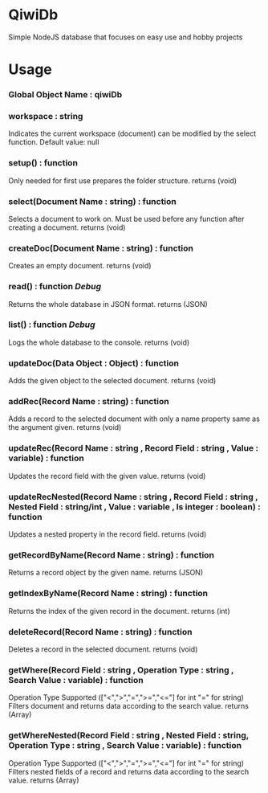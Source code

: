 # QiwiDb
 Simple NodeJS database that focuses on easy use and hobby projects
# Usage
### Global Object Name : qiwiDb

### workspace : string
Indicates the current workspace (document) can be modified by the select function.
Default value: null

### setup() : function
Only needed for first use prepares the folder structure.
returns (void)

### select(Document Name : string) : function
Selects a document to work on. Must be used before any function after creating a document.
returns (void)

### createDoc(Document Name : string) : function
Creates an empty document.
returns (void)

### read() : function *Debug*
Returns the whole database in JSON format.
returns (JSON)

### list() : function *Debug*
Logs the whole database to the console.
returns (void)

### updateDoc(Data Object : Object) : function
Adds the given object to the selected document.
returns (void)

### addRec(Record Name : string) : function
Adds a record to the selected document with only a name property same as the argument given.
returns (void)

### updateRec(Record Name : string , Record Field : string , Value : variable) : function
Updates the record field with the given value.
returns (void)

### updateRecNested(Record Name : string , Record Field : string , Nested Field : string/int , Value : variable , Is integer : boolean) : function
Updates a nested property in the record field.
returns (void)

### getRecordByName(Record Name : string) : function
Returns a record object by the given name.
returns (JSON)

### getIndexByName(Record Name : string) : function
Returns the index of the given record in the document.
returns (int)

### deleteRecord(Record Name : string) : function
Deletes a record in the selected document.
returns (void)

### getWhere(Record Field : string , Operation Type : string , Search Value : variable) : function
Operation Type Supported (["<",">","=",">=","<="] for int "=" for string)
Filters document and returns data according to the search value.
returns (Array)

### getWhereNested(Record Field : string , Nested Field : string, Operation Type : string , Search Value : variable) : function
Operation Type Supported (["<",">","=",">=","<="] for int "=" for string)
Filters nested fields of a record and returns data according to the search value.
returns (Array)

